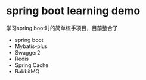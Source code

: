 # spring boot learning demo
学习spring boot时的简单练手项目，目前整合了<br>
* spring boot
* Mybatis-plus
* Swagger2
* Redis
* Spring Cache
* RabbitMQ 
